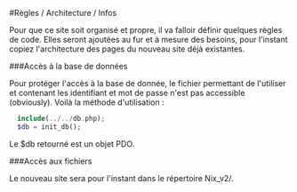 #Règles / Architecture / Infos

Pour que ce site soit organisé et propre, il va falloir définir quelques règles de code.
Elles seront ajoutées au fur et à mesure des besoins, pour l'instant copiez l'architecture des pages du nouveau site déjà existantes.

###Accès à la base de données

Pour protéger l'accès à la base de donnée, le fichier permettant de l'utiliser et contenant les identifiant et mot de passe n'est pas accessible (obviously).
Voilà la méthode d'utilisation :
``` php
  include(../../db.php);
  $db = init_db();
```
Le $db retourné est un objet PDO.

###Accès aux fichiers

Le nouveau site sera pour l'instant dans le répertoire Nix_v2/.
